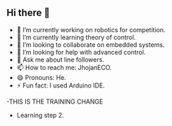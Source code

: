 ## Hi there 👋


- 🔭 I’m currently working on robotics for competition.
- 🌱 I’m currently learning theory of control.
- 👯 I’m looking to collaborate on embedded systems.
- 🤔 I’m looking for help with advanced control.
- 💬 Ask me about line followers.
- 📫 How to reach me: JhojanECO.
- 😄 Pronouns: He.
- ⚡ Fun fact: I used Arduino IDE.

-THIS IS THE TRAINING CHANGE
- Learning step 2.

